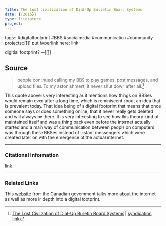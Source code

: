 ```yaml
---
Title: The lost civilization of Dial-Up Bulletin Board Systems
date: {{2016}}
type: literature
project:
---
```

tags:: #digitalfootprint #BBS #socialmedia #communication #community 
projects::[[]]
put hyperlink here: [link](https://www.theatlantic.com/technology/archive/2016/11/the-lost-civilization-of-dial-up-bulletin-board-systems/506465/)

digitial footprint?
&mdash;[[]]

## Source 
> people continued calling my BBS to play games, post messages, and upload files. To my astonishment, it never shut down after all.[^1]

[^1]: [The Lost Civilization of Dial-Up Bulletin Board Systems](https://www.theatlantic.com/technology/archive/2016/11/the-lost-civilization-of-dial-up-bulletin-board-systems/506465/) | [syndication link](tk) 

This quote above is very interesting as it mentions how things on BBSes would remain even after a long time, which is reminiscent about an idea that is prevalent today. That idea being of a digital footprint that means that once someone says or does something online, that it never really gets deleted and will always be there. It is very interesting to see how this theory kind of maintained itself and was a thing back even before the internet actually started and a main way of communication between people on computers was through these BBSes instead of instant messengers which were created later on with the emergence of the actual internet.

---
### Citational Information

[link](https://www.theatlantic.com/technology/archive/2016/11/the-lost-civilization-of-dial-up-bulletin-board-systems/506465/)  

---

### Related Links
This [website](https://www.cyber.gc.ca/en/guidance/digital-footprint-itsap00133) from the Canadian government talks more about the internet as well as more in depth into a digital footprint.